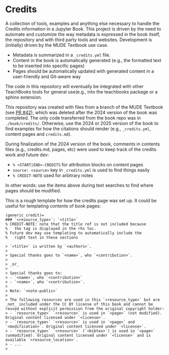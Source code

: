 # Credits

A collection of tools, examples and anything else necessary to handle the Credits information in a Jupyter Book. This project is driven by the need to automate and customize the way metadata is expressed in the book itself, the repository and with third party tools and websites. Development is (initially) driven by the MUDE Textbook use case.

- Metadata is summarized in a `_credits.yml` file.
- Content in the book is automatically generated (e.g., the formatted text to be inserted into specific pages)
- Pages should be automatically updated with generated content in a user-friendly and Git-aware way

The code in this repository will eventually be integrated with other TeachBooks tools for general use(e.g., into the teachbooks package or a sphinx extension.

This repository was created with files from a branch of the MUDE Textbook (see [PR #42](https://github.com/TUDelft-MUDE/book/pull/42)), which was deleted after the 2024 version of the book was completed. The only code transferred from the book repo was in `./book/credits/`. Otherwise, use the 2024 or 2025 version of the book to find examples for how the citations should render (e.g., `_credits.yml`, content pages and `credits.md`).


During finalization of the 2024 version of the book, comments in contents files (e.g., credits.md, pages, etc) were used to keep track of the credits work and future dev:

- `% <START|END>-CREDITS` for attribution blocks on content pages
- `source: <source>` key in `_credits.yml` is used to find things easily
- `% CREDIT-NOTE` used for arbitrary notes

In other words: use the items above during text searches to find where pages should be modified.

This is a rough template for how the credits page was set up. It could be useful for templating contents of book pages:

```
(generic_credit)=
### `<resource_type>`: `<title>`
% CREDIT-NOTE: note that the title ref is not included because
%   the tag is displayed in the rhs toc.
% Future dev may use templating to automatically include the
%   right text in these sections

> `<title>` is written by `<authors>`.
> 
> Special thanks goes to `<name>`, who `<contribution>`.
>
> _or_
>
> Special thanks goes to:
> - `<name>`, who `<contribution>`
> - `<name>`, who `<contribution>`.
>
> Note: `<note-public>`
>
> The following resources are used in this `<resource_type>` but are _not_ included under the CC BY license of this book and cannot be reused without explicit permission from the original copyright holder:
> - `resource_type>` `<resource>` is used in `<page>` (not modified). Original content licensed under `<license>`.
> - `resource_type>` `<resource>` is used in `<page>` and `<modification>`. Original content licensed under `<license>`.
> - `resource_type>` `<resource>` (`<bibtex>`) is used in `<page>` (unmodified). Original content licensed under `<license>` and is available `<resource_location>`.
> - ...
> 
```